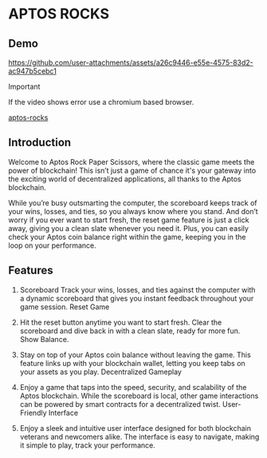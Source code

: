 # APTOS ROCKS

## Demo

https://github.com/user-attachments/assets/a26c9446-e55e-4575-83d2-ac947b5cebc1

> [!IMPORTANT]
>
> If the video shows error use a chromium based browser.

[aptos-rocks](https://aptos-rocks.vercel.app/)

## Introduction

Welcome to Aptos Rock Paper Scissors, where the classic game meets the power of blockchain! This isn’t just a game of chance it's your gateway into the exciting world of decentralized applications, all thanks to the Aptos blockchain.

While you’re busy outsmarting the computer, the scoreboard keeps track of your wins, losses, and ties, so you always know where you stand. And don’t worry if you ever want to start fresh, the reset game feature is just a click away, giving you a clean slate whenever you need it. Plus, you can easily check your Aptos coin balance right within the game, keeping you in the loop on your performance.

## Features
1. Scoreboard Track your wins, losses, and ties against the computer with a dynamic scoreboard that gives you instant feedback throughout your game session.
Reset Game

2. Hit the reset button anytime you want to start fresh. Clear the scoreboard and dive back in with a clean slate, ready for more fun.
Show Balance.

3. Stay on top of your Aptos coin balance without leaving the game. This feature links up with your blockchain wallet, letting you keep tabs on your assets as you play.
Decentralized Gameplay

4. Enjoy a game that taps into the speed, security, and scalability of the Aptos blockchain. While the scoreboard is local, other game interactions can be powered by smart contracts for a decentralized twist.
User-Friendly Interface

5. Enjoy a sleek and intuitive user interface designed for both blockchain veterans and newcomers alike. The interface is easy to navigate, making it simple to play, track your performance.

